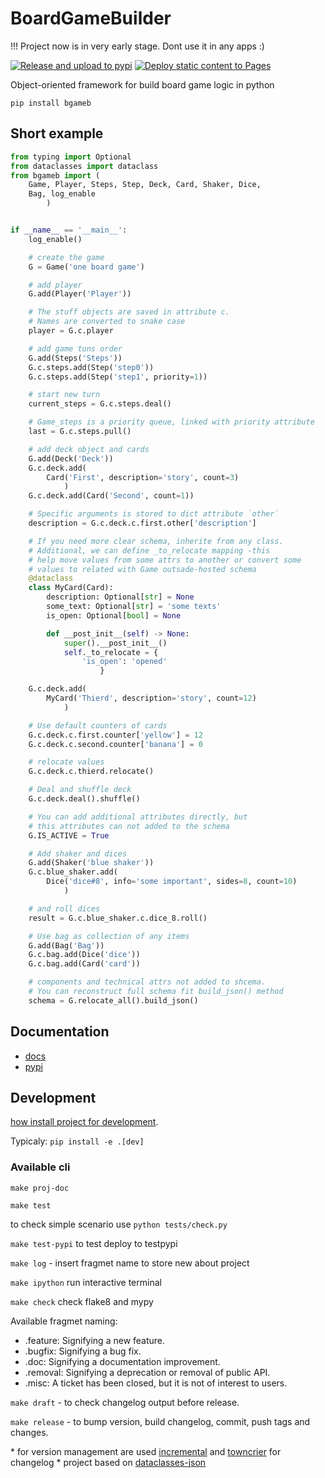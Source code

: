 # BoardGameBuilder

!!! Project now is in very early stage. Dont use it in any apps :)

[![Release and upload to pypi](https://github.com/KonstantinKlepikov/BoardGameBuilder/actions/workflows/release.yml/badge.svg)](https://github.com/KonstantinKlepikov/BoardGameBuilder/actions/workflows/release.yml)
[![Deploy static content to Pages](https://github.com/KonstantinKlepikov/BoardGameBuilder/actions/workflows/build-docs.yml/badge.svg)](https://github.com/KonstantinKlepikov/BoardGameBuilder/actions/workflows/build-docs.yml)

Object-oriented framework for build board game logic in python

`pip install bgameb`

## Short example

```python
from typing import Optional
from dataclasses import dataclass
from bgameb import (
    Game, Player, Steps, Step, Deck, Card, Shaker, Dice,
    Bag, log_enable
        )


if __name__ == '__main__':
    log_enable()

    # create the game
    G = Game('one board game')

    # add player
    G.add(Player('Player'))

    # The stuff objects are saved in attribute c.
    # Names are converted to snake case
    player = G.c.player

    # add game tuns order
    G.add(Steps('Steps'))
    G.c.steps.add(Step('step0'))
    G.c.steps.add(Step('step1', priority=1))

    # start new turn
    current_steps = G.c.steps.deal()

    # Game_steps is a priority queue, linked with priority attribute
    last = G.c.steps.pull()

    # add deck object and cards
    G.add(Deck('Deck'))
    G.c.deck.add(
        Card('First', description='story', count=3)
            )
    G.c.deck.add(Card('Second', count=1))

    # Specific arguments is stored to dict attribute `other`
    description = G.c.deck.c.first.other['description']

    # If you need more clear schema, inherite from any class.
    # Additional, we can define _to_relocate mapping -this
    # help move values from some attrs to another or convert some
    # values to related with Game outsade-hosted schema
    @dataclass
    class MyCard(Card):
        description: Optional[str] = None
        some_text: Optional[str] = 'some texts'
        is_open: Optional[bool] = None

        def __post_init__(self) -> None:
            super().__post_init__()
            self._to_relocate = {
                'is_open': 'opened'
                    }

    G.c.deck.add(
        MyCard('Thierd', description='story', count=12)
            )

    # Use default counters of cards
    G.c.deck.c.first.counter['yellow'] = 12
    G.c.deck.c.second.counter['banana'] = 0

    # relocate values
    G.c.deck.c.thierd.relocate()

    # Deal and shuffle deck
    G.c.deck.deal().shuffle()

    # You can add additional attributes directly, but
    # this attributes can not added to the schema
    G.IS_ACTIVE = True

    # Add shaker and dices
    G.add(Shaker('blue shaker'))
    G.c.blue_shaker.add(
        Dice('dice#8', info='some important', sides=8, count=10)
            )

    # and roll dices
    result = G.c.blue_shaker.c.dice_8.roll()

    # Use bag as collection of any items
    G.add(Bag('Bag'))
    G.c.bag.add(Dice('dice'))
    G.c.bag.add(Card('card'))

    # components and technical attrs not added to shcema.
    # You can reconstruct full schema fit build_json() method
    schema = G.relocate_all().build_json()
```

## Documentation

- [docs](https://konstantinklepikov.github.io/BoardGameBuilder/)
- [pypi](https://pypi.org/project/bgameb/)

## Development

[how install project for development](https://konstantinklepikov.github.io/BoardGameBuilder/usage.html).

Typicaly: `pip install -e .[dev]`

### Available cli

`make proj-doc`

`make test`

to check simple scenario use `python tests/check.py`

`make test-pypi` to test deploy to testpypi

`make log` - insert fragmet name to store new about project

`make ipython` run interactive terminal

`make check` check flake8 and mypy

Available fragmet naming:

- .feature: Signifying a new feature.
- .bugfix: Signifying a bug fix.
- .doc: Signifying a documentation improvement.
- .removal: Signifying a deprecation or removal of public API.
- .misc: A ticket has been closed, but it is not of interest to users.

`make draft` - to check changelog output before release.

`make release` - to bump version, build changelog, commit, push tags and changes.

\* for version management are used [incremental](https://github.com/twisted/incremental) and [towncrier](https://pypi.org/project/towncrier/) for changelog
\* project based on [dataclasses-json](https://github.com/lidatong/dataclasses-json)
